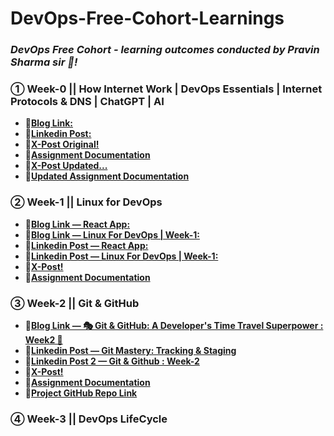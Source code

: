 # DevOps-Free-Cohort-Learnings

### *DevOps Free Cohort - learning outcomes conducted by Pravin Sharma sir 🙏!*

### ① Week-0 || How Internet Work | DevOps Essentials | Internet Protocols & DNS | ChatGPT | AI

- 🔗[**Blog Link:**](https://dev.to/suvrajeet/what-fuels-the-internet-prerequisites-week-0-49lj)
- 🔗[**Linkedin Post:**](https://www.linkedin.com/feed/update/urn:li:activity:7362239347128983552?updateEntityUrn=urn%3Ali%3Afs_feedUpdate%3A%28V2%2Curn%3Ali%3Aactivity%3A7362239347128983552%29&lipi=urn%3Ali%3Apage%3Ad_flagship3_profile_view_base%3BBiI4Zz5ZQuq%2BZBO8opkeRA%3D%3D)
- 🔗[**X-Post Original!**](https://x.com/_suvrajeet_/status/1956486441325773309)
- 🔗[**Assignment Documentation**](https://drive.google.com/file/d/1jPRrGL-GMYwKteu4qUVTJBKl0hWjT69-/view?usp=drive_link)
- 🔗[**X-Post Updated...**](https://x.com/_suvrajeet_/status/1957510376859262987)
- 🔗[**Updated Assignment Documentation**](https://drive.google.com/file/d/1nsYUlsMJXXqEXbQFzp0ZfMhGVYOU3uqO/view)


### ② Week-1 || Linux for DevOps

- 🔗[**Blog Link — React App:**](https://dev.to/suvrajeet/deploy-a-react-app-on-ubuntu-web-server-in-aws-cloud-week-1-1me1)
- 🔗[**Blog Link — Linux For DevOps | Week-1:**](https://dev.to/suvrajeet/linux-for-devops-week-1-mastering-the-essentials-198m)
- 🔗[**Linkedin Post — React App:**](https://www.linkedin.com/feed/update/urn:li:activity:7365435839620845568?utm_source=share&utm_medium=member_desktop&rcm=ACoAAEQ2uP0BuTmXybq0ROJb7HkeEtoB7JBt9B4)
- 🔗[**Linkedin Post — Linux For DevOps | Week-1:**](https://www.linkedin.com/feed/update/urn:li:activity:7364733919981686784/?utm_source=share&utm_medium=member_desktop&rcm=ACoAAC2L6ZcBR9Gx6d5yUzt9sZUfWRjki7w1oHI)
- 🔗[**X-Post!**](https://x.com/_suvrajeet_/status/1959285313634697281)
- 🔗[**Assignment Documentation**](https://drive.google.com/file/d/1w5VpeiyR_aEY8_wep2w8kU2-qDNhDnpn/view?usp=drive_link)


### ③ Week-2 || Git & GitHub


- 🔗[**Blog Link — 🎭 Git & GitHub: A Developer's Time Travel Superpower : Week2 🌊**](https://lnkd.in/g95P4uAD)
- 🔗[**Linkedin Post — Git Mastery: Tracking & Staging**](https://lnkd.in/gTFdfiHU)
- 🔗[**Linkedin Post 2 — Git & Github : Week-2**](https://www.linkedin.com/feed/update/urn:li:activity:7368392385627684864?utm_source=share&utm_medium=member_desktop&rcm=ACoAAC2L6ZcBR9Gx6d5yUzt9sZUfWRjki7w1oHI)
- 🔗[**X-Post!**](https://x.com/_suvrajeet_/status/1962221265873506345)
- 🔗[**Assignment Documentation**](https://lnkd.in/gg-REgaD)
- 🔗[**Project GitHub Repo Link**](https://github.com/suvrajeetbanerjee/mini_finance)



### ④ Week-3 || DevOps LifeCycle


